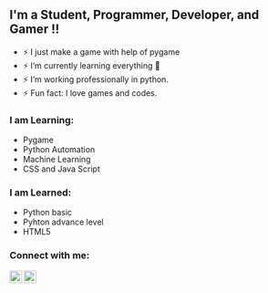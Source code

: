 ## I'm a Student, Programmer, Developer, and Gamer !!
- ⚡ I just make a game with help of pygame
- ⚡ I’m currently learning everything 🤣
- ⚡ I’m working professionally in python.
- ⚡ Fun fact: I love games and codes.

### I am Learning:
- Pygame
- Python Automation
- Machine Learning
- CSS and Java Script 

### I am Learned:
- Python basic
- Pyhton advance level
- HTML5

### Connect with me:

[<img align="left" alt="8deadlyjoker | LinkedIn" width="22px" src="https://cdn.jsdelivr.net/npm/simple-icons@v3/icons/linkedin.svg" />][linkedin]
[<img align="left" alt="8deadlyjoker | Instagram" width="22px" src="https://cdn.jsdelivr.net/npm/simple-icons@v3/icons/instagram.svg" />][instagram]

<br />

[instagram]: https://www.instagram.com/yash_shorey/
[linkedin]: https://www.linkedin.com/in/yash-pratap-singh-971523151/
